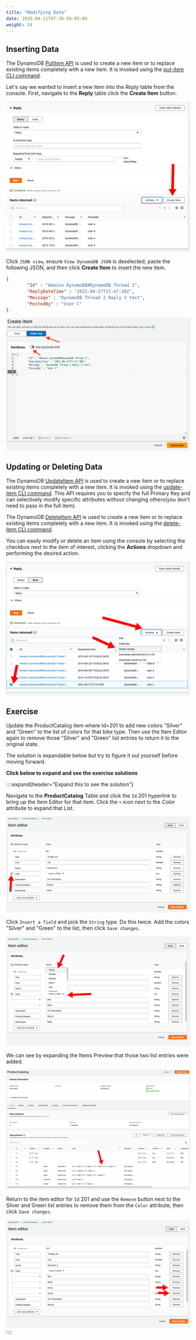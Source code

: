 ```yaml
---
title: "Modifying Data"
date: 2020-04-21T07:38:58-05:00
weight: 34
---
```


## Inserting Data

The DynamoDB [PutItem API](https://docs.aws.amazon.com/amazondynamodb/latest/APIReference/API_PutItem.html) is used to create a new item or to replace existing items completely with a new item.  It is invoked using the [put-item CLI command](https://docs.aws.amazon.com/cli/latest/reference/dynamodb/put-item.html).

Let's say we wanted to insert a new item into the *Reply* table from the console.  First, navigate to the **Reply** table click the **Create Item** button.

![Console Create Item 1](/static/images/hands-on-labs/explore-console/console_create_item_1.png)

Click `JSON view`, ensure `View DynamoDB JSON` is deselected, paste the following JSON, and then click **Create Item** to insert the new item.

```json
{
        "Id" : "Amazon DynamoDB#DynamoDB Thread 2",
        "ReplyDateTime" : "2021-04-27T17:47:30Z",
        "Message" : "DynamoDB Thread 2 Reply 3 text",
        "PostedBy" : "User C"
}
```

![Console Create Item 2](/static/images/hands-on-labs/explore-console/console_create_item_2.png)

## Updating or Deleting Data

The DynamoDB [UpdateItem API](https://docs.aws.amazon.com/amazondynamodb/latest/APIReference/API_UpdateItem.html) is used to create a new item or to replace existing items completely with a new item.  It is invoked using the [update-item CLI command](https://docs.aws.amazon.com/cli/latest/reference/dynamodb/update-item.html).  This API requires you to specify the full Primary Key and can selectively modify specific attributes without changing others(you don't need to pass in the full item).

The DynamoDB [DeleteItem API](https://docs.aws.amazon.com/amazondynamodb/latest/APIReference/API_DeleteItem.html) is used to create a new item or to replace existing items completely with a new item.  It is invoked using the [delete-item CLI command](https://docs.aws.amazon.com/cli/latest/reference/dynamodb/delete-item.html).

You can easily modify or delete an item using the console by selecting the checkbox next to the item of interest, clicking the **Actions** dropdown and performing the desired action.

![Console Delete Item](/static/images/hands-on-labs/explore-console/console_delete_item.png)

## Exercise

Update the ProductCatalog item where Id=201 to add new colors "Silver" and "Green" to the list of colors for that bike type.  Then use the Item Editor again to remove those "Silver" and "Green" list entries to return it to the original state.

The solution is expandable below but try to figure it out yourself before moving forward.

**Click below to expand and see the exercise solutions**

::::expand{header="Expand this to see the solution"}

Navigate to the **ProductCatalog** Table and click the `Id` 201 hyperlink to bring up the Item Editor for that item. Click the `+` icon next to the *Color* attribute to expand that List.

![Console Modify Item 1](/static/images/hands-on-labs/explore-console/console_modify_item_1.png)

Click `Insert a field` and pick the `String` type.  Do this twice.  Add the colors "Silver" and "Green" to the list, then click `Save changes`.

![Console Modify Item 2](/static/images/hands-on-labs/explore-console/console_modify_item_2.png)

We can see by expanding the Items Preview that those two list entries were added.

![Console Modify Item 3](/static/images/hands-on-labs/explore-console/console_modify_item_3.png)

Return to the item editor for `Id` 201 and use the `Remove` button next to the Silver and Green list entries to remove them from the `Color` attribute, then click `Save changes`.

![Console Modify Item 4](/static/images/hands-on-labs/explore-console/console_modify_item_4.png)
::::
